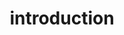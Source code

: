 --- 
layout: intro
title: introduction
permalink: "/modules/introduction/"
video: CaseStudy1-HHsmall.mp4
background: intro.jpeg

objectives:
  - objective: Learners will analyze the components of primary health care
    application: Identifies differences between community heath settings and acute/residential practice settings

  - objective: Learners will differentiate between hazards and risks and potential mitigation strategies
    application: Adapts nursing practice to address unique health care needs of diverse HH clients.
    
  - objective: Learners will identify diverse practice settings
    application: Provides professional safe, competent, and ethical care when working autonomously or with multiples stakeholders in home/community setting.

  - objective: Learners will reflect on the role of the community health nurse, their role within the interprofessional team and ways of team communication
    application: Demonstrates the ability to focus on providing care in multiple home environments and settings with potential for multiples distractions and interruptions (e.g. noisy, multiples family members interrupting, pets, other hazards).

cases:
  - name: Call of Nature
    image: toilet.jpg
    url: call-of-nature
  - name: Bereaved
    image: breieved.jpg
    url: bereaved
  - name: Verbal Abuse
    image: verbalabuse.jpg
    url: verbal-abuse
  - name: Burnt Out
    image: burnout.jpg
    url: burnt-out

more:
  - title: Primary Care
    image: modules/pcc/topic/HolisticCare2.jpg
    url: primary-care
  - title: Community Health
    image: modules/pcc/topic/CareoftheOlderAdult.jpg
    url: comunity-health
  - title: Environment
    image: modules/pcc/topic/ManagingChronicConditions.jpg
    url: environment
  - title: Hand Hygiene
    image: modules/pcc/topic/CarePlanning.jpg
    url: hand-hygiene
  - title: Deliverables
    image: modules/pcc/topic/Deliverable.jpg
    url: deliverables
---